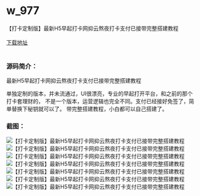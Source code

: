 # w_977
【打卡定制版】最新H5早起打卡网抑云熬夜打卡支付已接带完整搭建教程
<br/></br>
[下载地址](https://www.uuid2.com/977.html "下载地址")
<br/></br>
<h3>源码简介：</h3>
<p>最新H5早起打卡网抑云熬夜打卡支付已接带完整搭建教程<p>
<p>单独定制的版本，并未流通过，UI很漂亮，专业的早起打开平台，和之前的那个打卡套理财的，
不是一个版本，运营逻辑也完全不同。支付已经接好免签了，简单替换下秘钥就可以了。
带完整搭建教程，小白都可以自己搭建了。<p>
<h3>截图：</h3>
<img src="https://www.uuid2.com/wp-content/uploads/img/202105/a2c32ab333.jpg" alt="【打卡定制版】最新H5早起打卡网抑云熬夜打卡支付已接带完整搭建教程"><img src="https://www.uuid2.com/wp-content/uploads/img/202105/ead09e2939.jpg" alt="【打卡定制版】最新H5早起打卡网抑云熬夜打卡支付已接带完整搭建教程"><img src="https://www.uuid2.com/wp-content/uploads/img/202105/3485ee5663.png" alt="【打卡定制版】最新H5早起打卡网抑云熬夜打卡支付已接带完整搭建教程"><img src="https://www.uuid2.com/wp-content/uploads/img/202105/3485ee5229.png" alt="【打卡定制版】最新H5早起打卡网抑云熬夜打卡支付已接带完整搭建教程"><img src="https://www.uuid2.com/wp-content/uploads/img/202105/2ca72cb492.png" alt="【打卡定制版】最新H5早起打卡网抑云熬夜打卡支付已接带完整搭建教程"><img src="https://www.uuid2.com/wp-content/uploads/img/202105/3be6a2f330.png" alt="【打卡定制版】最新H5早起打卡网抑云熬夜打卡支付已接带完整搭建教程"><img src="https://www.uuid2.com/wp-content/uploads/img/202105/3be6a2f593.png" alt="【打卡定制版】最新H5早起打卡网抑云熬夜打卡支付已接带完整搭建教程">

